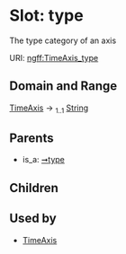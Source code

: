 
# Slot: type

The type category of an axis

URI: [ngff:TimeAxis_type](https://w3id.org/ome/ngff/TimeAxis_type)


## Domain and Range

[TimeAxis](TimeAxis.md) &#8594;  <sub>1..1</sub> [String](types/String.md)

## Parents

 *  is_a: [➞type](axis__type.md)

## Children


## Used by

 * [TimeAxis](TimeAxis.md)
